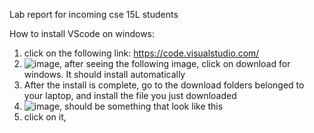 Lab report for incoming cse 15L students 


How to install VScode on windows:
  1. click on the following link: https://code.visualstudio.com/
  2. ![image](https://user-images.githubusercontent.com/103611867/212757294-52f1186f-007a-4a7c-8f7f-f6a8700253e1.png), after seeing the following image, click on download for windows. It should install automatically 
  3. After the install is complete, go to the download folders belonged to your laptop, and install the file you just downloaded
  4. ![image](https://user-images.githubusercontent.com/103611867/212757512-11f13ea4-e209-4e3c-af9a-6696c18f2bc1.png), should be something that look like this
  5. click on it, 

